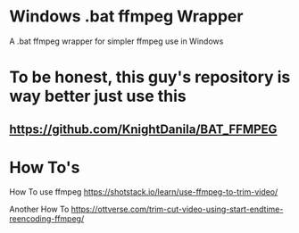 # Windows .bat ffmpeg Wrapper
A .bat ffmpeg wrapper for simpler ffmpeg use in Windows


# To be honest, this guy's repository is way better just use this
## https://github.com/KnightDanila/BAT_FFMPEG

# How To's

How To use ffmpeg
https://shotstack.io/learn/use-ffmpeg-to-trim-video/

Another How To
https://ottverse.com/trim-cut-video-using-start-endtime-reencoding-ffmpeg/
